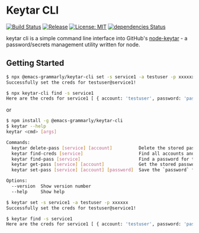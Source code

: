 # Keytar CLI

[![Build Status](https://travis-ci.com/emacs-grammarly/keytar-cli.svg?branch=master)](https://travis-ci.com/emacs-grammarly/keytar-cli)
[![Release](https://img.shields.io/github/release/emacs-grammarly/keytar-cli.svg?logo=github)](https://github.com/emacs-grammarly/keytar-cli/releases/latest)
[![License: MIT](https://img.shields.io/badge/License-MIT-green.svg)](https://opensource.org/licenses/MIT)
[![dependencies Status](https://status.david-dm.org/gh/emacs-grammarly/keytar-cli.svg)](https://david-dm.org/emacs-grammarly/keytar-cli)

keytar cli is a simple command line interface into GitHub's [node-keytar](https://github.com/atom/node-keytar) - a password/secrets management utility written for node.

## Getting Started

```bash
$ npx @emacs-grammarly/keytar-cli set -s service1 -a testuser -p xxxxxx
Successfully set the creds for testuser@service1!

$ npx keytar-cli find -s service1
Here are the creds for service1 [ { account: 'testuser', password: 'password' } ]
```
or

```bash
$ npm install -g @emacs-grammarly/keytar-cli
$ keytar --help
keytar <cmd> [args]

Commands:
  keytar delete-pass [service] [account]          Delete the stored password for the `service` and `account`
  keytar find-creds [service]                     Find all accounts and password for the `service` in the keychain
  keytar find-pass [service]                      Find a password for the `service` in the keychain
  keytar get-pass [service] [account]             Get the stored password for the `service` and `account`
  keytar set-pass [service] [account] [password]  Save the `password` for the `service` and `account` to the keychain

Options:
  --version  Show version number                                       [boolean]
  --help     Show help                                                 [boolean]

$ keytar set -s service1 -a testuser -p xxxxxx
Successfully set the creds for testuser@service1!

$ keytar find -s service1
Here are the creds for service1 [ { account: 'testuser', password: 'password' } ]
```
